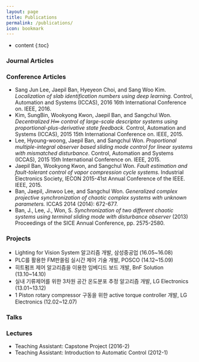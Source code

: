 ```yaml
---
layout: page
title: Publications
permalink: /publications/
icon: bookmark
---
```


* content
{:toc}

### Journal Articles

### Conference Articles
* Sang Jun Lee, Jaepil Ban, Hyeyeon Choi, and Sang Woo Kim. *Localization of slab identification numbers using deep learning.* Control, Automation and Systems (ICCAS), 2016 16th International Conference on. IEEE, 2016.
* Kim, SungBin, Wookyong Kwon, Jaepil Ban, and Sangchul Won. *Decentralized H∞ control of large-scale descriptor systems using proportional-plus-derivative state feedback.* Control, Automation and Systems (ICCAS), 2015 15th International Conference on. IEEE, 2015.
* Lee, Hyoung-woong, Jaepil Ban, and Sangchul Won. *Proportional multiple-integral observer based sliding mode control for linear systems with mismatched disturbance.* Control, Automation and Systems (ICCAS), 2015 15th International Conference on. IEEE, 2015.
* Jaepil Ban, Wookyong Kwon, and Sangchul Won. *Fault estimation and fault-tolerant control of vapor compression cycle systems.* Industrial Electronics Society, IECON 2015-41st Annual Conference of the IEEE. IEEE, 2015.
* Ban, Jaepil, Jinwoo Lee, and Sangchul Won. *Generalized complex projective synchronization of chaotic complex systems with unknown parameters.* ICCAS 2014 (2014): 672-677.
* Ban, J., Lee, J., Won, S. *Synchronization of two different chaotic systems using terminal sliding mode with disturbance observer* (2013) Proceedings of the SICE Annual Conference, pp. 2575-2580. 

### Projects
* Lighting for Vision System 알고리즘 개발, 삼성중공업 (16.05~16.08)
* PLC를 활용한 FM판쏠림 실시간 제어 기술 개발, POSCO (14.12~15.09)
* 히트펌프 제어 알고리즘을 이용한 임베디드 보드 개발, BnF Solution (13.10~14.10)
* 실내 기류제어를 위한 3차원 공간 온도분포 추정 알고리즘 개발, LG Electronics (13.01~13.12)
* 1 Piston rotary compressor 구동을 위한 active torque controller 개발, LG Electronics (12.02~12.07)

### Talks

### Lectures
* Teaching Assistant: Capstone Project (2016-2)
* Teaching Assistant: Introduction to Automatic Control (2012-1)
